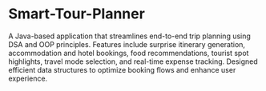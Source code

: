 # Smart-Tour-Planner
A Java-based application that streamlines end-to-end
 trip planning using DSA and OOP principles. Features
 include surprise itinerary generation, accommodation
 and hotel bookings, food recommendations, tourist spot
 highlights, travel mode selection, and real-time expense
 tracking. Designed efficient data structures to optimize
 booking flows and enhance user experience.
